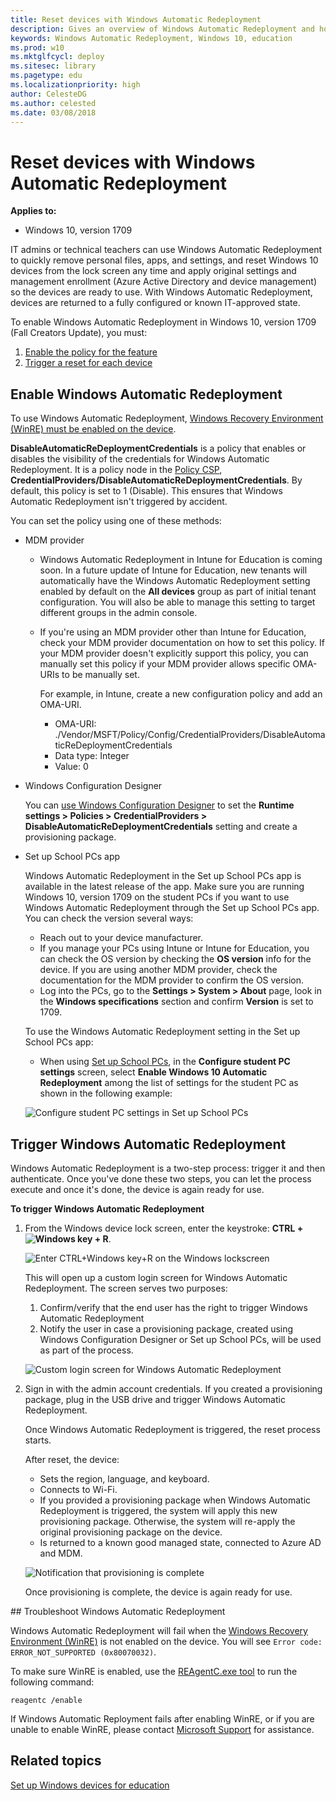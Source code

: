 ```yaml
---
title: Reset devices with Windows Automatic Redeployment
description: Gives an overview of Windows Automatic Redeployment and how you can enable and use it in your schools.
keywords: Windows Automatic Redeployment, Windows 10, education
ms.prod: w10
ms.mktglfcycl: deploy
ms.sitesec: library
ms.pagetype: edu
ms.localizationpriority: high
author: CelesteDG
ms.author: celested
ms.date: 03/08/2018
---
```


# Reset devices with Windows Automatic Redeployment 
**Applies to:**

-   Windows 10, version 1709 

IT admins or technical teachers can use Windows Automatic Redeployment to quickly remove personal files, apps, and settings, and reset Windows 10 devices from the lock screen any time and apply original settings and management enrollment (Azure Active Directory and device management) so the devices are ready to use. With Windows Automatic Redeployment, devices are returned to a fully configured or known IT-approved state.

To enable Windows Automatic Redeployment in Windows 10, version 1709 (Fall Creators Update), you must:

1. [Enable the policy for the feature](#enable-windows-automatic-redeployment)
2. [Trigger a reset for each device](#trigger-windows-automatic-redeployment)

## Enable Windows Automatic Redeployment

To use Windows Automatic Redeployment, [Windows Recovery Environment (WinRE) must be enabled on the device](#winre).

**DisableAutomaticReDeploymentCredentials** is a policy that enables or disables the visibility of the credentials for Windows Automatic Redeployment. It is a policy node in the [Policy CSP](https://docs.microsoft.com/windows/client-management/mdm/policy-csp-credentialproviders), **CredentialProviders/DisableAutomaticReDeploymentCredentials**. By default, this policy is set to 1 (Disable). This ensures that Windows Automatic Redeployment isn't triggered by accident.

You can set the policy using one of these methods:

- MDM provider

    - Windows Automatic Redeployment in Intune for Education is coming soon. In a future update of Intune for Education, new tenants will automatically have the Windows Automatic Redeployment setting enabled by default on the **All devices** group as part of initial tenant configuration. You will also be able to manage this setting to target different groups in the admin console.
    - If you're using an MDM provider other than Intune for Education, check your MDM provider documentation on how to set this policy. If your MDM provider doesn't explicitly support this policy, you can manually set this policy if your MDM provider allows specific OMA-URIs to be manually set.

        For example, in Intune, create a new configuration policy and add an OMA-URI. 
        - OMA-URI:  ./Vendor/MSFT/Policy/Config/CredentialProviders/DisableAutomaticReDeploymentCredentials
        - Data type:  Integer
        - Value:  0

- Windows Configuration Designer
    
    You can [use Windows Configuration Designer](https://docs.microsoft.com/windows/configuration/provisioning-packages/provisioning-create-package) to set the **Runtime settings > Policies > CredentialProviders > DisableAutomaticReDeploymentCredentials** setting and create a provisioning package.

- Set up School PCs app

    Windows Automatic Redeployment in the Set up School PCs app is available in the latest release of the app. Make sure you are running Windows 10, version 1709 on the student PCs if you want to use Windows Automatic Redeployment through the Set up School PCs app. You can check the version several ways:
    - Reach out to your device manufacturer.
    - If you manage your PCs using Intune or Intune for Education, you can check the OS version by checking the **OS version** info for the device. If  you are using another MDM provider, check the documentation for the MDM provider to confirm the OS version.
    - Log into the PCs, go to the **Settings > System > About** page, look in the **Windows specifications** section and confirm **Version** is set to 1709.

    To use the Windows Automatic Redeployment setting in the Set up School PCs app:
    * When using [Set up School PCs](use-set-up-school-pcs-app.md), in the **Configure student PC settings** screen, select **Enable Windows 10 Automatic Redeployment** among the list of settings for the student PC as shown in the following example:

    ![Configure student PC settings in Set up School PCs](images/suspc_configure_pc2.jpg)
    
## Trigger Windows Automatic Redeployment
Windows Automatic Redeployment is a two-step process: trigger it and then authenticate. Once you've done these two steps, you can let the process execute and once it's done, the device is again ready for use. 

**To trigger Windows Automatic Redeployment**

1. From the Windows device lock screen, enter the keystroke: **CTRL + ![Windows key](images/windows_glyph.png) + R**. 

    ![Enter CTRL+Windows key+R on the Windows lockscreen](images/windows-automatic-redeployment-lockscreen.png)

    This will open up a custom login screen for Windows Automatic Redeployment. The screen serves two purposes:
    1. Confirm/verify that the end user has the right to trigger Windows Automatic Redeployment
    2. Notify the user in case a provisioning package, created using Windows Configuration Designer or Set up School PCs, will be used as part of the process.

    ![Custom login screen for Windows Automatic Redeployment](images/windows-automatic-redeployment-customlogin.png)

2. Sign in with the admin account credentials. If you created a provisioning package, plug in the USB drive and trigger Windows Automatic Redeployment.

    Once Windows Automatic Redeployment is triggered, the reset process starts. 
    
    After reset, the device:
    - Sets the region, language, and keyboard.
    - Connects to Wi-Fi.
    - If you provided a provisioning package when Windows Automatic Redeployment is triggered, the system will apply this new provisioning package. Otherwise, the system will re-apply the original provisioning package on the device. 
    - Is returned to a known good managed state, connected to Azure AD and MDM.

     ![Notification that provisioning is complete](images/windows-automatic-redeployment-provisioningcomplete.png)

    Once provisioning is complete, the device is again ready for use.

<span id="winre"/>
## Troubleshoot Windows Automatic Redeployment

Windows Automatic Redeployment will fail when the [Windows Recovery Environment (WinRE)](https://docs.microsoft.com/windows-hardware/manufacture/desktop/windows-recovery-environment--windows-re--technical-reference) is not enabled on the device. You will see `Error code: ERROR_NOT_SUPPORTED (0x80070032)`.

To make sure WinRE is enabled, use the [REAgentC.exe tool](https://docs.microsoft.com/windows-hardware/manufacture/desktop/reagentc-command-line-options) to run the following command:

```
reagentc /enable
```

If Windows Automatic Reployment fails after enabling WinRE, or if you are unable to enable WinRE, please contact [Microsoft Support](https://support.microsoft.com) for assistance.

## Related topics

[Set up Windows devices for education](set-up-windows-10.md)





